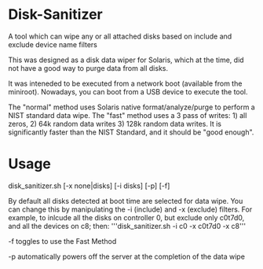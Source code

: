 # Disk-Sanitizer
A tool which can wipe any or all attached disks based on include and exclude device name filters

This was designed as a disk data wiper for Solaris, which at the time, did not have a good way to purge data from all disks.

It was inteneded to be executed from a network boot (available from the miniroot). Nowadays, you can boot from a USB device to execute the tool.

The "normal" method uses Solaris native format/analyze/purge to perform a NIST standard data wipe.
The "fast" method uses a 3 pass of writes: 1) all zeros, 2) 64k random data writes 3) 128k random data writes. It is significantly faster than the NIST
Standard, and it should be "good enough".

# Usage
  disk_sanitizer.sh [-x none|disks] [-i disks] [-p] [-f]
  
  By default all disks detected at boot time are selected for data wipe. You can change this by manipulating the -i (include) and -x (exclude) filters.
  For example, to inlcude all the disks on controller 0, but exclude only c0t7d0, and all the devices on c8; then:
  '''disk_sanitizer.sh -i c0 -x c0t7d0 -x c8'''
  
  -f toggles to use the Fast Method
  
  -p automatically powers off the server at the completion of the data wipe


